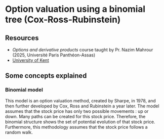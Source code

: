 # Option valuation using a binomial tree (Cox-Ross-Rubinstein)

## Resources
- _Options and derivative products_ course taught by Pr. Nazim Mahrour (2025, Université Paris Panthéon-Assas)
- [University of Kent](https://www.kent.ac.uk/learning/documents/slas-documents/Binomial_models.pdf)

## Some concepts explained
### Binomial model
This model is an option valuation method, created by Sharpe, in 1978, and then further developed by Cox, Ross and Rubinstein a year later. 
The model assumes that the stock price has only two possible movements : up or down. Many paths can be created for this stock price. Therefore, the binomial structure shows the set of potential evolution of that stock price. Furthermore, this methodology assumes that the stock price follows a random walk. 

